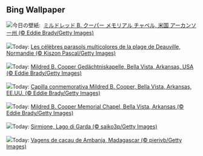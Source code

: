 ## Bing Wallpaper
![](https://www.bing.com/th?id=OHR.CooperChapel_JA-JP8299410421_UHD.jpg&w=1000)今日の壁紙: &nbsp;[ミルドレッド B. クーパー メモリアル チャペル, 米国 アーカンソー州 (© Eddie Brady/Getty Images)](https://www.bing.com/th?id=OHR.CooperChapel_JA-JP8299410421_UHD.jpg)
<br><br/>
![](https://www.bing.com/th?id=OHR.Holidays_FR-FR3009549793_UHD.jpg&w=1000)Today: [Les célèbres parasols multicolores de la plage de Deauville, Normandie (© Kiszon Pascal/Getty Images)](https://www.bing.com/th?id=OHR.Holidays_FR-FR3009549793_UHD.jpg)
<br><br/>
![](https://www.bing.com/th?id=OHR.CooperChapel_DE-DE3457658081_UHD.jpg&w=1000)Today: [Mildred B. Cooper Gedächtniskapelle, Bella Vista, Arkansas, USA (© Eddie Brady/Getty Images)](https://www.bing.com/th?id=OHR.CooperChapel_DE-DE3457658081_UHD.jpg)
<br><br/>
![](https://www.bing.com/th?id=OHR.CooperChapel_ES-ES1705661178_UHD.jpg&w=1000)Today: [Capilla conmemorativa Mildred B. Cooper, Bella Vista, Arkansas, EE.UU. (© Eddie Brady/Getty Images)](https://www.bing.com/th?id=OHR.CooperChapel_ES-ES1705661178_UHD.jpg)
<br><br/>
![](https://www.bing.com/th?id=OHR.CooperChapel_EN-GB3223333366_UHD.jpg&w=1000)Today: [Mildred B. Cooper Memorial Chapel, Bella Vista, Arkansas (© Eddie Brady/Getty Images)](https://www.bing.com/th?id=OHR.CooperChapel_EN-GB3223333366_UHD.jpg)
<br><br/>
![](https://www.bing.com/th?id=OHR.GardaLake_IT-IT6879693178_UHD.jpg&w=1000)Today: [Sirmione, Lago di Garda (© saiko3p/Getty Images)](https://www.bing.com/th?id=OHR.GardaLake_IT-IT6879693178_UHD.jpg)
<br><br/>
![](https://www.bing.com/th?id=OHR.CocoaPods_PT-BR0249334987_UHD.jpg&w=1000)Today: [Vagens de cacau de Ambanja, Madagascar (© pierivb/Getty Images)](https://www.bing.com/th?id=OHR.CocoaPods_PT-BR0249334987_UHD.jpg)
<br><br/>
